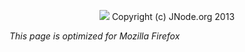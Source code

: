 <p align="center">
   <img src="https://avatars.githubusercontent.com/u/5927154?s=280&v=4"/>
   Copyright (c) JNode.org 2013
</p>

*This page is optimized for Mozilla Firefox*
